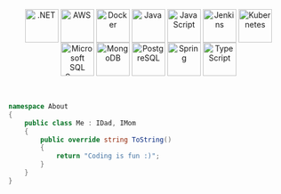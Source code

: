 <div align="center">
  <img align="center" height="60" width="60" title=".NET" src="https://cdn.jsdelivr.net/gh/devicons/devicon/icons/dotnetcore/dotnetcore-original.svg"/>
  <img align="center" height="60" width="60" title="AWS" src="https://cdn.jsdelivr.net/gh/devicons/devicon/icons/amazonwebservices/amazonwebservices-original.svg" />
  <img align="center" height="60" width="60" title="Docker" src="https://cdn.jsdelivr.net/gh/devicons/devicon/icons/docker/docker-original.svg" />
  <img align="center" height="60" width="60" title="Java" src="https://cdn.jsdelivr.net/gh/devicons/devicon/icons/java/java-original.svg" />
  <img align="center" height="60" width="60" title="JavaScript" src="https://cdn.jsdelivr.net/gh/devicons/devicon/icons/javascript/javascript-original.svg" />
  <img align="center" height="60" width="60" title="Jenkins" src="https://cdn.jsdelivr.net/gh/devicons/devicon/icons/jenkins/jenkins-original.svg" />
  <img align="center" height="60" width="60" title="Kubernetes" src="https://cdn.jsdelivr.net/gh/devicons/devicon/icons/kubernetes/kubernetes-plain.svg" />
  <img align="center" height="60" width="60" title="Microsoft SQL Server" src="https://cdn.jsdelivr.net/gh/devicons/devicon/icons/microsoftsqlserver/microsoftsqlserver-plain.svg" />
  <img align="center" height="60" width="60" title="MongoDB" src="https://cdn.jsdelivr.net/gh/devicons/devicon/icons/mongodb/mongodb-original.svg" />
  <img align="center" height="60" width="60" title="PostgreSQL" src="https://cdn.jsdelivr.net/gh/devicons/devicon/icons/postgresql/postgresql-original.svg" />
  <img align="center" height="60" width="60" title="Spring" src="https://cdn.jsdelivr.net/gh/devicons/devicon/icons/spring/spring-original.svg" />
  <img align="center" height="60" width="60" title="TypeScript" src="https://cdn.jsdelivr.net/gh/devicons/devicon/icons/typescript/typescript-original.svg" />
</div>
<br/><br/>

```csharp
namespace About
{
    public class Me : IDad, IMom
    {
        public override string ToString()
        {
            return "Coding is fun :)";
        }
    }
}
```
